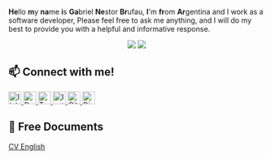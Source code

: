 <p> <b>He</b>llo <b>m</b>y <b>na</b>me <b>i</b>s <b>Ga</b>briel <b>Ne</b>stor <b>Br</b>ufau, <b>I</b>'m <b>fr</b>om <b>Ar</b>gentina and I work as a software developer,  Please feel free to ask me anything, and I will do my best to provide you with a helpful and informative response.
 </p>
<p align="center"> 
 <img src="https://img.shields.io/github/followers/qukiiignb?color=FD5D5D&label=Followers"/>  
 <img src="https://img.shields.io/github/stars/qukiiignb?style=flat&color=FD5D5D" />  
 </p>
   

## 📫 Connect with me!
<p > 
 <a href="https://www.linkedin.com/in/brufau-gabriel-nestor-full-stack-developer-a504871b9/">
 <img alt="linkedin" height="25" src="https://img.shields.io/badge/LinkedIn-%230077B5.svg?logo=linkedin&logoColor=white")/>
 </a>
 
  <a href="http://192.168.43.186/">
    <img  alt="Porfolio" height="25" src="https://img.shields.io/badge/Porfolio-250001?style=for-the-badge&logo=react&logoColor=white" />
  </a> 

 <a href="https://twitter.com/GabrieHaru369">
    <img  alt="Twitter" height="25" src="https://img.shields.io/badge/Twitter-2190f4?style=for-the-badge&logo=twitter&logoColor=white" />
  </a>
 
  <a href="https://www.instagram.com/qukilgbt/">
    <img  alt="Instagram" height="25" src="https://img.shields.io/badge/Instagram-E4405F?style=for-the-badge&logo=instagram&logoColor=white" />
  </a> 
 
   <a href="https://gitlab.com/qki.foss">
    <img  alt="Gitlab" height="25" src="https://img.shields.io/badge/gitlab-F27561?style=for-the-badge&logo=gitlab&logoColor=white" />
  </a> 
  <a href="https://discord.gg/PutgvhNShG">
    <img  alt="Discord" height="25" src="https://img.shields.io/badge/Discord-5484DF?style=for-the-badge&logo=Discord&logoColor=white" />
  </a> 
</p>
<div><h2>📑 Free Documents</h2></div>
 <div><a href="http://192.168.43.186/public/pdf/cvEnglish2023.pdf">CV English</a></div>
 
